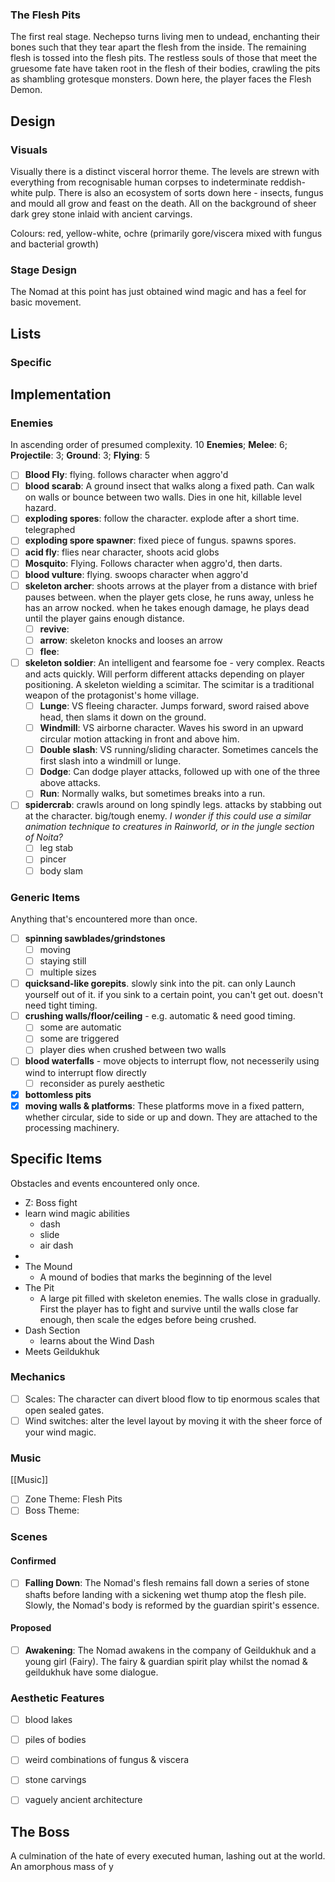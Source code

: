 ### The Flesh Pits
The first real stage. Nechepso turns living men to undead, enchanting their bones such that they tear apart the flesh from the inside. The remaining flesh is tossed into the flesh pits. The restless souls of those that meet the gruesome fate have taken root in the flesh of their bodies, crawling the pits as shambling grotesque monsters. Down here, the player faces the Flesh Demon.

## Design
### Visuals
Visually there is a distinct visceral horror theme. The levels are strewn with everything from recognisable human corpses to indeterminate reddish-white pulp. There is also an ecosystem of sorts down here - insects, fungus and mould all grow and feast on the death. All on the background of sheer dark grey stone inlaid with ancient carvings.

Colours: red, yellow-white, ochre (primarily gore/viscera mixed with fungus and bacterial growth)

### Stage Design
The Nomad at this point has just obtained wind magic and has a feel for basic movement. 

## Lists
### Specific



## Implementation
### Enemies
In ascending order of presumed complexity.
10 **Enemies**; **Melee**: 6; **Projectile**: 3; **Ground**: 3; **Flying**: 5
- [ ] **Blood Fly**: flying. follows character when aggro'd
- [ ] **blood scarab**: A ground insect that walks along a fixed path. Can walk on walls or bounce between two walls. Dies in one hit, killable level hazard.
- [ ] **exploding spores**: follow the character. explode after a short time. telegraphed
- [ ] **exploding spore spawner**: fixed piece of fungus. spawns spores.
- [ ] **acid fly**: flies near character, shoots acid globs
- [ ] **Mosquito**: Flying. Follows character when aggro'd, then darts.
- [ ] **blood vulture**: flying. swoops character when aggro'd
- [ ] **skeleton archer**: shoots arrows at the player from a distance with brief pauses between. when the player gets close, he runs away, unless he has an arrow nocked. when he takes enough damage, he plays dead until the player gains enough distance.
	- [ ] **revive**: 
	- [ ] **arrow**: skeleton knocks and looses an arrow
	- [ ] **flee**: 
- [ ] **skeleton soldier**: An intelligent and fearsome foe - very complex. Reacts and acts quickly. Will perform different attacks depending on player positioning. A skeleton wielding a scimitar. The scimitar is a traditional weapon of the protagonist's home village.
	- [ ] **Lunge**: VS fleeing character. Jumps forward, sword raised above head, then slams it down on the ground.
	- [ ] **Windmill**: VS airborne character. Waves his sword in an upward circular motion attacking in front and above him.
	- [ ] **Double slash**: VS running/sliding character. Sometimes cancels the first slash into a windmill or lunge.
	- [ ] **Dodge**: Can dodge player attacks, followed up with one of the three above attacks.
	- [ ] **Run**: Normally walks, but sometimes breaks into a run.
- [ ] **spidercrab**: crawls around on long spindly legs. attacks by stabbing out at the character. big/tough enemy. *I wonder if this could use a similar animation technique to creatures in Rainworld, or in the jungle section of Noita?*
	- [ ] leg stab
	- [ ] pincer
	- [ ] body slam

### Generic Items
Anything that's encountered more than once.
- [ ] **spinning sawblades/grindstones**
	- [ ] moving
	- [ ] staying still
	- [ ] multiple sizes
- [ ] **quicksand-like gorepits**. slowly sink into the pit. can only Launch yourself out of it. if you sink to a certain point, you can't get out. doesn't need tight timing.
- [ ] **crushing walls/floor/ceiling** - e.g. automatic & need good timing.
	- [ ] some are automatic
	- [ ] some are triggered
	- [ ] player dies when crushed between two walls
- [ ] **blood waterfalls** - move objects to interrupt flow, not necesserily using wind to interrupt flow directly
	- [ ] reconsider as purely aesthetic
- [x] **bottomless pits**
- [x] **moving walls & platforms**: These platforms move in a fixed pattern, whether circular, side to side or up and down. They are attached to the processing machinery.

## Specific Items
Obstacles and events encountered only once.
- Z: Boss fight
- learn wind magic abilities
	- dash
	- slide
	- air dash
- 
- The Mound
	- A mound of bodies that marks the beginning of the level
- The Pit
	- A large pit filled with skeleton enemies. The walls close in gradually. First the player has to fight and survive until the walls close far enough, then scale the edges before being crushed.
- Dash Section
	- learns about the Wind Dash
- Meets Geildukhuk

### Mechanics
- [ ] Scales: The character can divert blood flow to tip enormous scales that open sealed gates. 
- [ ] Wind switches: alter the level layout by moving it with the sheer force of your wind magic.

### Music
[[Music]]
- [ ] Zone Theme: Flesh Pits
- [ ] Boss Theme: 

### Scenes
#### Confirmed
- [ ] **Falling Down**: The Nomad's flesh remains fall down a series of stone shafts before landing with a sickening wet thump atop the flesh pile. Slowly, the Nomad's body is reformed by the guardian spirit's essence.
#### Proposed
- [ ] **Awakening**: The Nomad awakens in the company of Geildukhuk and a young girl (Fairy). The fairy & guardian spirit play whilst the nomad & geildukhuk have some dialogue.


### Aesthetic Features
- [ ] blood lakes
- [ ] piles of bodies
- [ ] weird combinations of fungus & viscera
- [ ] stone carvings
- [ ] vaguely ancient architecture


## The Boss
A culmination of the hate of every executed human, lashing out at the world. An amorphous mass of y